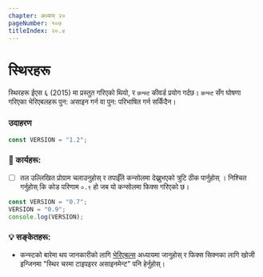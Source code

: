 ```yaml
---
chapter: अध्याय २०
pageNumber: १०७
titleIndex: २०.४
---
```

# स्थिरहरू

स्थिरहरू ईएस ६ (2015) मा प्रस्तुत गरिएको थियो, र `कन्स्ट` कीवर्ड प्रयोग गर्दछ। `कन्स्ट` सँग घोषणा गरिएका भेरिएबलहरू पुन: असाइन गर्न वा पुन: परिभाषित गर्न सकिँदैन।

### उदाहरण

```javascript
const VERSION = "1.2";
```

### 📝 कार्यहरू:

- [ ] तल उल्लिखित प्रोग्राम चलाउनुहोस् र तपाईँले कन्सोलमा देख्नुभएको त्रुटि ठीक पार्नुहोस् । निश्चित गर्नुहोस् कि कोड परिणाम `०.९` हो जब यो कन्सोलमा फिक्स गरिएको छ।

```javascript
const VERSION = "0.7";
VERSION = "0.9";
console.log(VERSION);
```

### 💡 सङ्केतहरू:

- कन्स्टको बारेमा थप जानकारीको लागि [भेरिएबल्स](../basics/variables.md) अध्यायमा जानुहोस् र फिक्स सिक्नका लागि खोजी इन्जिनमा "स्थिर चरमा टाइपइरर असाइनमेन्ट" पनि हेर्नुहोस्।

